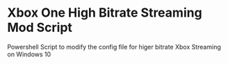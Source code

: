 # Xbox One High Bitrate Streaming Mod Script
 Powershell Script to modify the config file for higer bitrate Xbox Streaming on Windows 10

